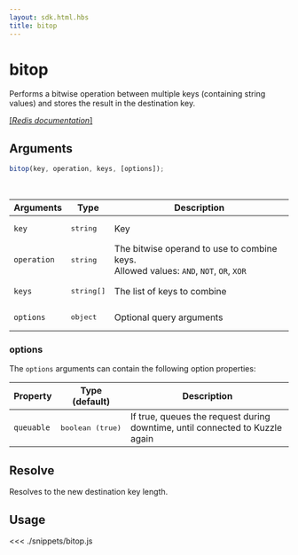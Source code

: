 ```yaml
---
layout: sdk.html.hbs
title: bitop
---
```


# bitop

Performs a bitwise operation between multiple keys (containing string values) and stores the result in the destination key.

[[_Redis documentation_]](https://redis.io/commands/bitop)

## Arguments

```js
bitop(key, operation, keys, [options]);
```

<br/>

| Arguments   | Type                | Description                                                                               |
| ----------- | ------------------- | ----------------------------------------------------------------------------------------- |
| `key`       | <pre>string</pre>   | Key                                                                                       |
| `operation` | <pre>string</pre>   | The bitwise operand to use to combine keys.<br/>Allowed values: `AND`, `NOT`, `OR`, `XOR` |
| `keys`      | <pre>string[]</pre> | The list of keys to combine                                                               |
| `options`   | <pre>object</pre>   | Optional query arguments                                                                  |

### options

The `options` arguments can contain the following option properties:

| Property   | Type (default)            | Description                                                                  |
| ---------- | ------------------------- | ---------------------------------------------------------------------------- |
| `queuable` | <pre>boolean (true)</pre> | If true, queues the request during downtime, until connected to Kuzzle again |

## Resolve

Resolves to the new destination key length.

## Usage

<<< ./snippets/bitop.js
